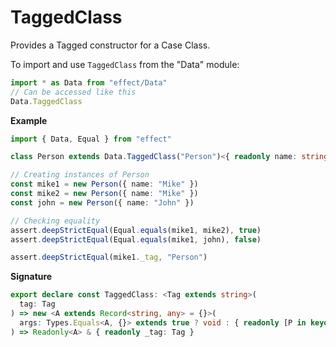 # TaggedClass

Provides a Tagged constructor for a Case Class.

To import and use `TaggedClass` from the "Data" module:

```ts
import * as Data from "effect/Data"
// Can be accessed like this
Data.TaggedClass
```

**Example**

```ts
import { Data, Equal } from "effect"

class Person extends Data.TaggedClass("Person")<{ readonly name: string }> {}

// Creating instances of Person
const mike1 = new Person({ name: "Mike" })
const mike2 = new Person({ name: "Mike" })
const john = new Person({ name: "John" })

// Checking equality
assert.deepStrictEqual(Equal.equals(mike1, mike2), true)
assert.deepStrictEqual(Equal.equals(mike1, john), false)

assert.deepStrictEqual(mike1._tag, "Person")
```

**Signature**

```ts
export declare const TaggedClass: <Tag extends string>(
  tag: Tag
) => new <A extends Record<string, any> = {}>(
  args: Types.Equals<A, {}> extends true ? void : { readonly [P in keyof A as P extends "_tag" ? never : P]: A[P] }
) => Readonly<A> & { readonly _tag: Tag }
```
